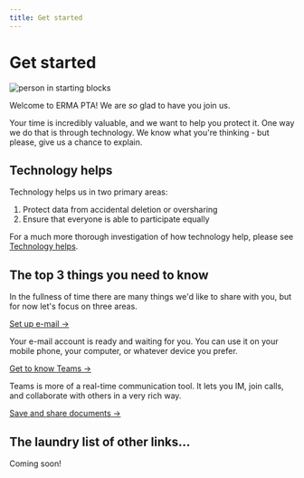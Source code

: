 ```yaml
---
title: Get started
---
```


# Get started

![person in starting blocks](https://images.unsplash.com/photo-1461896836934-ffe607ba8211?ixlib=rb-1.2.1&ixid=eyJhcHBfaWQiOjg2MjE3fQ&w=900&h=225&crop=focalpoint&fit=crop)

Welcome to ERMA PTA! We are _so_ glad to have you join us.

Your time is incredibly valuable, and we want to help you protect it. One way we do that is through technology. We know what you're thinking - but please, give us a chance to explain.

## Technology helps

Technology helps us in two primary areas:

1. Protect data from accidental deletion or oversharing
2. Ensure that everyone is able to participate equally

For a much more thorough investigation of how technology help, please see [Technology helps](technology-helps.md).

## The top 3 things you need to know

In the fullness of time there are many things we'd like to share with you, but for now let's focus on three areas.

[Set up e-mail →](set-up-email.md)

Your e-mail account is ready and waiting for you. You can use it on your mobile phone, your computer, or whatever device you prefer.

[Get to know Teams →](get-to-know-teams.md)

Teams is more of a real-time communication tool. It lets you IM, join calls, and collaborate with others in a very rich way.

[Save and share documents →](save-and-share-documents.md)

## The laundry list of other links...

Coming soon!

